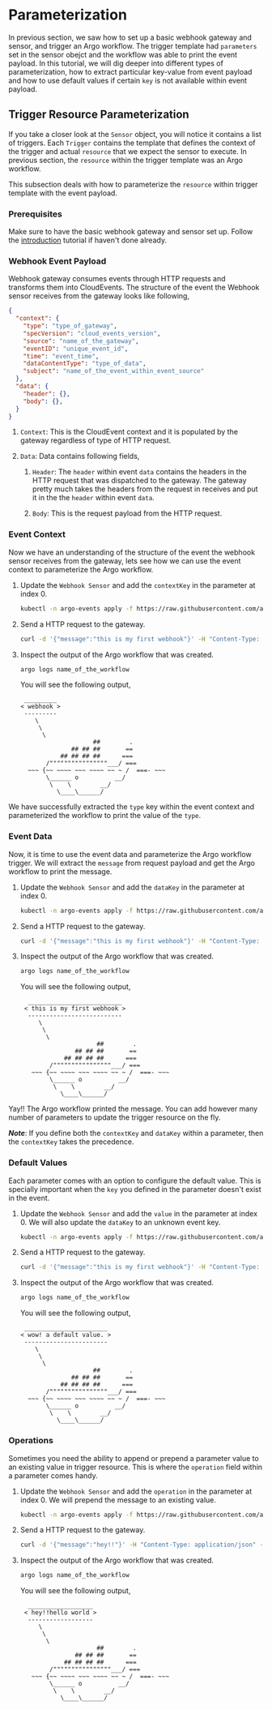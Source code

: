 # Parameterization

In previous section, we saw how to set up a basic webhook gateway and sensor, and trigger
an Argo workflow. The trigger template had `parameters` set in the sensor obejct and
the workflow was able to print the event payload. In this tutorial, we will dig deeper into
different types of parameterization, how to extract particular key-value from event payload
and how to use default values if certain `key` is not available within event payload.

## Trigger Resource Parameterization
If you take a closer look at the `Sensor` object, you will notice it contains a list
of triggers. Each `Trigger` contains the template that defines the context of the trigger
and actual `resource` that we expect the sensor to execute. In previous section, the `resource` within
the trigger template was an Argo workflow. 

This subsection deals with how to parameterize the `resource` within trigger template
with the event payload.

### Prerequisites
Make sure to have the basic webhook gateway and sensor set up. Follow the [introduction](https://argoproj.github.io/argo-events/tutorials/01_introduction) tutorial if haven't done already.

### Webhook Event Payload
Webhook gateway consumes events through HTTP requests and transforms them into CloudEvents.
The structure of the event the Webhook sensor receives from the gateway looks like following,

  ```json
  {
    "context": {
      "type": "type_of_gateway",
      "specVersion": "cloud_events_version",
      "source": "name_of_the_gateway",
      "eventID": "unique_event_id",
      "time": "event_time",
      "dataContentType": "type_of_data",
      "subject": "name_of_the_event_within_event_source"
    },
    "data": {
      "header": {},
      "body": {},
    }
  }
  ``` 

1. `Context`: This is the CloudEvent context and it is populated by the gateway regardless of 
type of HTTP request.

2. `Data`: Data contains following fields,
   1. `Header`: The `header` within event `data` contains the headers in the HTTP request that was dispatched
   to the gateway. The gateway pretty much takes the headers from the request in receives and put it in
   the the `header` within event `data`. 

   2. `Body`: This is the request payload from the HTTP request.

### Event Context
Now we have an understanding of the structure of the event the webhook sensor receives from
the gateway, lets see how we can use the event context to parameterize the Argo workflow.

1. Update the `Webhook Sensor` and add the `contextKey` in the parameter at index 0.

   ```bash
   kubectl -n argo-events apply -f https://raw.githubusercontent.com/argoproj/argo-events/master/examples/tutorials/sensor-01.yaml
   ```  

2. Send a HTTP request to the gateway.

   ```bash
   curl -d '{"message":"this is my first webhook"}' -H "Content-Type: application/json" -X POST http://localhost:12000/example
   ```

3. Inspect the output of the Argo workflow that was created.

   ```bash
   argo logs name_of_the_workflow
   ```
   
   You will see the following output,
  
   ```
    _________
   < webhook >
    ---------
       \
        \
         \
                       ##        .
                 ## ## ##       ==
              ## ## ## ##      ===
          /""""""""""""""""___/ ===
     ~~~ {~~ ~~~~ ~~~ ~~~~ ~~ ~ /  ===- ~~~
          \______ o          __/
           \    \        __/
             \____\______/
   ```


We have successfully extracted the `type` key within the event context and parameterized
the workflow to print the value of the `type`.

### Event Data
Now, it is time to use the event data and parameterize the Argo workflow trigger.
We will extract the `message` from request payload and get the Argo workflow to 
print the message.

1. Update the `Webhook Sensor` and add the `dataKey` in the parameter at index 0.

   ```bash
   kubectl -n argo-events apply -f https://raw.githubusercontent.com/argoproj/argo-events/master/examples/tutorials/sensor-02.yaml
   ```  

2. Send a HTTP request to the gateway.

   ```bash
   curl -d '{"message":"this is my first webhook"}' -H "Content-Type: application/json" -X POST http://localhost:12000/example
   ```

3. Inspect the output of the Argo workflow that was created.

   ```bash
   argo logs name_of_the_workflow
   ```

   You will see the following output,
   
   ```
     __________________________ 
    < this is my first webhook >
     -------------------------- 
        \
         \
          \     
                        ##        .            
                  ## ## ##       ==            
               ## ## ## ##      ===            
           /""""""""""""""""___/ ===        
      ~~~ {~~ ~~~~ ~~~ ~~~~ ~~ ~ /  ===- ~~~   
           \______ o          __/            
            \    \        __/             
              \____\______/   
   ```

Yay!! The Argo workflow printed the message. You can add however many number of parameters
to update the trigger resource on the fly.

**_Note_**: If you define both the `contextKey` and `dataKey` within a parameter, then
the `contextKey` takes the precedence.

### Default Values
Each parameter comes with an option to configure the default value. This is specially
important when the `key` you defined in the parameter doesn't exist in the event.

1. Update the `Webhook Sensor` and add the `value` in the parameter at index 0.
   We will also update the `dataKey` to an unknown event key.

   ```bash
   kubectl -n argo-events apply -f https://raw.githubusercontent.com/argoproj/argo-events/master/examples/tutorials/sensor-03.yaml
   ```  

2. Send a HTTP request to the gateway.

   ```bash
   curl -d '{"message":"this is my first webhook"}' -H "Content-Type: application/json" -X POST http://localhost:12000/example
   ```

3. Inspect the output of the Argo workflow that was created.

   ```bash
   argo logs name_of_the_workflow
   ```

   You will see the following output,

   ```
    _______________________ 
   < wow! a default value. >
    ----------------------- 
       \
        \
         \     
                       ##        .            
                 ## ## ##       ==            
              ## ## ## ##      ===            
          /""""""""""""""""___/ ===        
     ~~~ {~~ ~~~~ ~~~ ~~~~ ~~ ~ /  ===- ~~~   
          \______ o          __/            
           \    \        __/             
             \____\______/   
   ```

### Operations
Sometimes you need the ability to append or prepend a parameter value to 
an existing value in trigger resource. This is where the `operation` field within
a parameter comes handy.

1. Update the `Webhook Sensor` and add the `operation` in the parameter at index 0.
   We will prepend the message to an existing value.

   ```bash
   kubectl -n argo-events apply -f https://raw.githubusercontent.com/argoproj/argo-events/master/examples/tutorials/sensor-04.yaml
   ```  

2. Send a HTTP request to the gateway.

   ```bash
   curl -d '{"message":"hey!!"}' -H "Content-Type: application/json" -X POST http://localhost:12000/example
   ```

3. Inspect the output of the Argo workflow that was created.

   ```bash
   argo logs name_of_the_workflow
   ```

   You will see the following output,

   ```   
     __________________ 
    < hey!!hello world >
     ------------------ 
        \
         \
          \     
                        ##        .            
                  ## ## ##       ==            
               ## ## ## ##      ===            
           /""""""""""""""""___/ ===        
      ~~~ {~~ ~~~~ ~~~ ~~~~ ~~ ~ /  ===- ~~~   
           \______ o          __/            
            \    \        __/             
              \____\______/   
   ```
